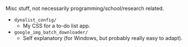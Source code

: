 Misc stuff, not necessarily programming/school/research related.

* `dynalist_config/`
	* My CSS for a to-do list app.
* `google_img_batch_downloader/`
	* Self explanatory (for Windows, but probably really easy to adapt).